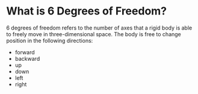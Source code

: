 # What is 6 Degrees of Freedom?

6 degrees of freedom refers to the number of axes that a rigid body is able to freely move in three-dimensional space. The body is free to change position in the following directions:
- forward
- backward
- up
- down
- left
- right